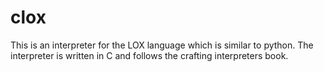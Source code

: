 # clox
This is an interpreter for the LOX language which is similar to python.  The interpreter is written in C and follows the crafting interpreters book.
